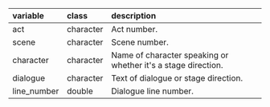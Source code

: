 |variable    |class     |description                                                   |
|:-----------|:---------|:-------------------------------------------------------------|
|act         |character |Act number.                                                   |
|scene       |character |Scene number.                                                 |
|character   |character |Name of character speaking or whether it's a stage direction. |
|dialogue    |character |Text of dialogue or stage direction.                          |
|line_number |double    |Dialogue line number.                                         |
